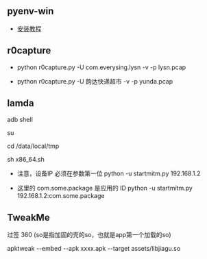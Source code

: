 
## pyenv-win

- [安装教程](https://my.oschina.net/zhenggao/blog/5585534)




## r0capture

* python r0capture.py -U com.everysing.lysn -v -p lysn.pcap

* python r0capture.py -U 韵达快递超市 -v -p yunda.pcap




## lamda

adb shell

su

cd /data/local/tmp

sh x86_64.sh


* 注意，设备IP 必须在参数第一位
python -u startmitm.py 192.168.1.2

* 这里的 com.some.package 是应用的 ID
python -u startmitm.py 192.168.1.2:com.some.package




## TweakMe

过签 360 (so是指加固的壳的so，也就是app第一个加载的so)

apktweak --embed --apk xxxx.apk --target assets/libjiagu.so

